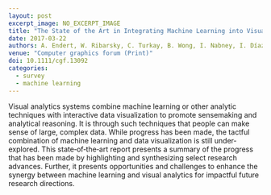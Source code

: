 ```yaml
---
layout: post
excerpt_image: NO_EXCERPT_IMAGE
title: "The State of the Art in Integrating Machine Learning into Visual Analytics"
date: 2017-03-22
authors: A. Endert, W. Ribarsky, C. Turkay, B. Wong, I. Nabney, I. Díaz Blanco & F. Rossi
venue: "Computer graphics forum (Print)"
doi: 10.1111/cgf.13092
categories:
  - survey
  - machine learning
---
```

Visual analytics systems combine machine learning or other analytic techniques with interactive data visualization to promote sensemaking and analytical reasoning. It is through such techniques that people can make sense of large, complex data. While progress has been made, the tactful combination of machine learning and data visualization is still under‐explored. This state‐of‐the‐art report presents a summary of the progress that has been made by highlighting and synthesizing select research advances. Further, it presents opportunities and challenges to enhance the synergy between machine learning and visual analytics for impactful future research directions.
